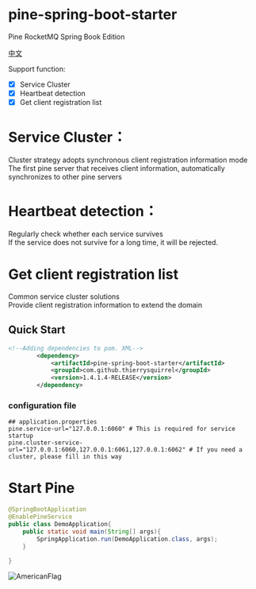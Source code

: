 # pine-spring-boot-starter

Pine RocketMQ Spring Book Edition

[中文](./README_zh_CN.md)

Support function:

- [x] Service Cluster
- [x] Heartbeat detection
- [x] Get client registration list

# Service Cluster：  
 Cluster strategy adopts synchronous client registration information mode  
 The first pine server that receives client information, automatically synchronizes to other pine servers

# Heartbeat detection：  
 Regularly check whether each service survives  
 If the service does not survive for a long time, it will be rejected.  
   
# Get client registration list 
 Common service cluster solutions  
 Provide client registration information to extend the domain  


## Quick Start

```xml
<!--Adding dependencies to pom. XML-->
        <dependency>
            <artifactId>pine-spring-boot-starter</artifactId>
            <groupId>com.github.thierrysquirrel</groupId>
            <version>1.4.1.4-RELEASE</version>
        </dependency>
``` 

 ### configuration file
 
 ```properties
 ## application.properties
pine.service-url="127.0.0.1:6060" # This is required for service startup
pine.cluster-service-url="127.0.0.1:6060,127.0.0.1:6061,127.0.0.1:6062" # If you need a cluster, please fill in this way
 ```
 
 # Start Pine
 ```java
 @SpringBootApplication
 @EnablePineService
 public class DemoApplication{
     public static void main(String[] args){
         SpringApplication.run(DemoApplication.class, args);
     }
    
 }
 ```
 
 ![AmericanFlag](https://user-images.githubusercontent.com/49895274/184470889-311a095a-1378-4d75-a232-b1cbf97ca170.jpeg)  

 

